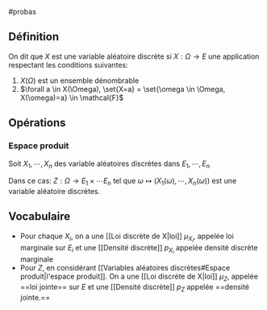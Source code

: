 #probas 
## Définition
On dit que $X$ est une variable aléatoire discrète si $X:  \Omega \to E$ une application respectant les conditions suivantes:

1. $X(\Omega)$ est un ensemble dénombrable
2. $\forall a \in X(\Omega), \set{X=a} = \set{\omega \in \Omega, X(\omega)=a} \in \mathcal{F}$
## Opérations
### Espace produit
Soit $X_1, \cdots, X_n$ des variable aléatoires discrètes dans $E_1, \cdots, E_n$

Dans ce cas:
$Z : \Omega \to E_1 \times \cdots E_n$ tel que $\omega \mapsto (X_1(\omega), \cdots, X_n(\omega))$
est une variable aléatoire discrètes.

## Vocabulaire

- Pour chaque $X_i$, on a une [[Loi discrète de X|loi]] $\mu_{X_i}$, appelée loi marginale sur $E_i$ et une [[Densité discrète]] $p_{X_i}$ appelée densité discrète marginale
- Pour $Z$, en considérant [[Variables aléatoires discrètes#Espace produit|l'espace produit]]. On a une [[Loi discrète de X|loi]] $\mu_{Z}$, appelée ==loi jointe== sur $E$ et une [[Densité discrète]] $p_{Z}$ appelée ==densité jointe.==